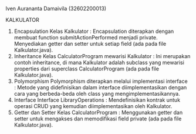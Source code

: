 Iven Aurananta Damaivila (32602200013)

KALKULATOR

1. Encapsulation
Kelas Kalkulator :
Encapsulation diterapkan dengan membuat function submitActionPerformed menjadi private.
Menyediakan getter dan setter untuk setiap field (ada pada file Kalkulator.java).
2. Inheritance
Kelas CalculatorProgram mewarisi Kalkulator :
Ini merupakan contoh inheritance, di mana Kalkulator adalah subclass yang mewarisi properties dari superclass CalculatorProgram (ada pada file Kalkulator.java).
3. Polymorphism
Polymorphism diterapkan melalui implementasi interface :
Metode yang didefinisikan dalam interface diimplementasikan dengan cara yang berbeda-beda oleh class yang mengimplementasikannya.
4. Interface
Interface LibraryOperations :
Mendefinisikan kontrak untuk operasi CRUD yang kemudian diimplementasikan oleh Kalkulator.
5. Getter dan Setter
Kelas CalculatorProgram :
Menggunakan getter dan setter untuk mengakses dan memodifikasi field private (ada pada file Kalkulator.java).
